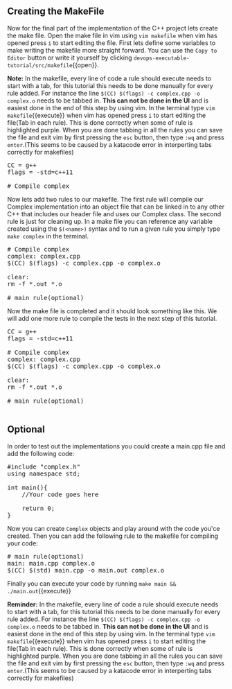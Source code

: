## Creating the MakeFile 
Now for the final part of the implementation of the C++ project lets create the make file. Open the make file in vim using `vim makefile` when vim has opened press `i` to start editing the file. First lets define some variables to make writing the makefile more straight forward. You can use the `Copy to Editor` button or write it yourself by clicking `devops-executable-tutorial/src/makefile`{{open}}.

**Note:** In the makefile, every line of code a rule should execute needs to start with a tab, for this tutorial this needs to be done manually for every rule added. For instance the line `$(CC) $(flags) -c complex.cpp -o complex.o` needs to be tabbed in. **This can not be done in the UI** and is easiest done in the end of this step by using vim. In the terminal type `vim makefile`{{execute}} when vim has opened press `i` to start editing the file(Tab in each rule). This is done correctly when some of rule is highlighted purple. When you are done tabbing in all the rules you can save the file and exit vim by first pressing the `esc` button, then type `:wq` and press `enter`.(This seems to be caused by a katacode error in interperting tabs correctly for makefiles)

<pre class="file" data-filename="devops-executable-tutorial/src/makefile" data-target="replace">
CC = g++
flags = -std=c++11

# Compile complex
</pre>

Now lets add two rules to our makefile. The first rule will compile our Complex implementation into an object file that can be linked in to any other C++ that includes our header file and uses our Complex class. The second rule is just for cleaning up. In a make file you can reference any variable created using the `$(<name>)` syntax and to run a given rule you simply type `make complex` in the terminal.

<pre class="file" data-filename="devops-executable-tutorial/src/makefile" data-target="insert" data-marker='# Compile complex'>
# Compile complex
complex: complex.cpp
$(CC) $(flags) -c complex.cpp -o complex.o

clear: 
rm -f *.out *.o

# main rule(optional)
</pre>


Now the make file is completed and it should look something like this. We will add one more rule to compile the tests in the next step of this tutorial.

<pre class="file" data-filename="devops-executable-tutorial/src/makefile" data-target="replace">
CC = g++
flags = -std=c++11

# Compile complex
complex: complex.cpp
$(CC) $(flags) -c complex.cpp -o complex.o

clear: 
rm -f *.out *.o 

# main rule(optional)

</pre>


## Optional
In order to test out the implementations you could create a main.cpp file and add the following code:
<pre class="file" data-filename="devops-executable-tutorial/src/main.cpp" data-target="replace">
#include "complex.h"
using namespace std;

int main(){
    //Your code goes here

    return 0;
}
</pre>
 
Now you can create `Complex` objects and play around with the code you'ce created. Then you can add the following rule to the makefile for compiling your code:

<pre class="file" data-filename="devops-executable-tutorial/src/makefile" data-target="insert" data-marker='# main rule(optional)'>
# main rule(optional)
main: main.cpp complex.o
$(CC) $(std) main.cpp -o main.out complex.o
</pre>


Finally you can execute your code by running `make main && ./main.out`{{execute}}

**Reminder:** In the makefile, every line of code a rule should execute needs to start with a tab, for this tutorial this needs to be done manually for every rule added. For instance the line `$(CC) $(flags) -c complex.cpp -o complex.o` needs to be tabbed in. **This can not be done in the UI** and is easiest done in the end of this step by using vim. In the terminal type `vim makefile`{{execute}} when vim has opened press `i` to start editing the file(Tab in each rule). This is done correctly when some of rule is highlighted purple. When you are done tabbing in all the rules you can save the file and exit vim by first pressing the `esc` button, then type `:wq` and press `enter`.(This seems to be caused by a katacode error in interperting tabs correctly for makefiles)